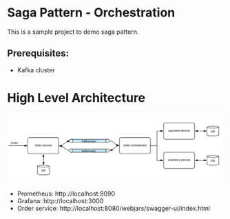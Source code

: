 # Saga Pattern - Orchestration

This is a sample project to demo saga pattern.

## Prerequisites:

* Kafka cluster

# High Level Architecture

![](doc/saga-orchestration.png)

* Prometheus: http://localhost:9090
* Grafana: http://localhost:3000
* Order service: http://localhost:8080/webjars/swagger-ui/index.html